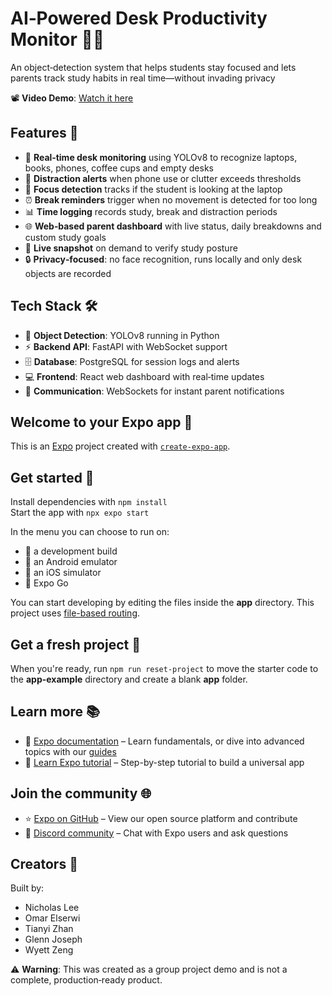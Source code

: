 # AI‑Powered Desk Productivity Monitor 🚀✨

An object‑detection system that helps students stay focused and lets parents track study habits in real time—without invading privacy

📽️ **Video Demo**: [Watch it here](https://youtu.be/7-PRQMcsGw4)

## Features 🎯

- 🎥 **Real‑time desk monitoring** using YOLOv8 to recognize laptops, books, phones, coffee cups and empty desks  
- 🔔 **Distraction alerts** when phone use or clutter exceeds thresholds  
- 👀 **Focus detection** tracks if the student is looking at the laptop  
- ⏰ **Break reminders** trigger when no movement is detected for too long  
- 📊 **Time logging** records study, break and distraction periods  
- 🌐 **Web‑based parent dashboard** with live status, daily breakdowns and custom study goals  
- 📸 **Live snapshot** on demand to verify study posture  
- 🔒 **Privacy‑focused**: no face recognition, runs locally and only desk objects are recorded  

## Tech Stack 🛠️

- 🧠 **Object Detection**: YOLOv8 running in Python  
- ⚡ **Backend API**: FastAPI with WebSocket support  
- 🗄️ **Database**: PostgreSQL for session logs and alerts  
- 💻 **Frontend**: React web dashboard with real‑time updates  
- 🔗 **Communication**: WebSockets for instant parent notifications  

## Welcome to your Expo app 👋

This is an [Expo](https://expo.dev) project created with [`create-expo-app`](https://www.npmjs.com/package/create-expo-app).

## Get started 🔧

Install dependencies with `npm install`  
Start the app with `npx expo start`  

In the menu you can choose to run on:

- 📱 a development build  
- 🤖 an Android emulator  
- 🍎 an iOS simulator  
- 📲 Expo Go  

You can start developing by editing the files inside the **app** directory. This project uses [file-based routing](https://docs.expo.dev/router/introduction).

## Get a fresh project 🔄

When you're ready, run `npm run reset-project` to move the starter code to the **app-example** directory and create a blank **app** folder.

## Learn more 📚

- 📖 [Expo documentation](https://docs.expo.dev) – Learn fundamentals, or dive into advanced topics with our [guides](https://docs.expo.dev/guides)  
- 📝 [Learn Expo tutorial](https://docs.expo.dev/tutorial/introduction) – Step-by-step tutorial to build a universal app

## Join the community 🌐

- ⭐ [Expo on GitHub](https://github.com/expo/expo) – View our open source platform and contribute  
- 💬 [Discord community](https://chat.expo.dev) – Chat with Expo users and ask questions  

## Creators 🙌

Built by:
* Nicholas Lee
* Omar Elserwi
* Tianyi Zhan
* Glenn Joseph
* Wyett Zeng

⚠️ **Warning**: This was created as a group project demo and is not a complete, production‑ready product.  
